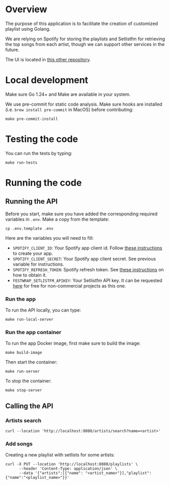 # Overview

The purpose of this application is to facilitate the creation of customized playlist using Golang.

We are relying on Spotify for storing the playlists and Setlistfm for retrieving the top songs from each artist, though we can support other services in the future.

The UI is located in [this other repository](https://github.com/DanielMoraDC/festwrap-ui).

# Local development

Make sure Go 1.24+ and Make are available in your system.

We use pre-commit for static code analysis. Make sure hooks are installed (i.e. `brew install pre-commit` in MacOS) before contributing:

```shell
make pre-commit-install
```

# Testing the code

You can run the tests by typing:

```shell
make run-tests
```

# Running the code

## Running the API

Before you start, make sure you have added the corresponding required variables in `.env`. Make a copy from the template:

```shell
cp .env.template .env
```

Here are the variables you will need to fill:

- `SPOTIFY_CLIENT_ID`: Your Spotify app client id. Follow [these instructions](https://developer.spotify.com/documentation/web-api/tutorials/getting-started#create-an-app) to create your app.
- `SPOTIFY_CLIENT_SECRET`: Your Spotify app client secret. See previous variable for instructions.
- `SPOTIFY_REFRESH_TOKEN`: Spotify refresh token. See [these instructions](https://developer.spotify.com/documentation/web-api/tutorials/refreshing-tokens) on how to obtain it.
- `FESTWRAP_SETLISTFM_APIKEY`: Your Setlistfm API key. It can be requested [here](https://api.setlist.fm/docs/1.0/index.html) for free for non-commercial projects as this one.


### Run the app

To run the API locally, you can type:

```shell
make run-local-server
```

### Run the app container

To run the app Docker image, first make sure to build the image:

```shell
make build-image
```

Then start the container:

```shell
make run-server
```

To stop the container:

```shell
make stop-server
```

## Calling the API

### Artists search

```shell
curl --location 'http://localhost:8080/artists/search?name=<artist>'
```

### Add songs

Creating a new playlist with setlists for some artists:

```shell
curl -X PUT --location 'http://localhost:8080/playlists' \
      --header 'Content-Type: application/json' \
      --data '{"artists":[{"name": "<artist_name>"}],"playlist":{"name":"<playlist_name>"}}'
```
